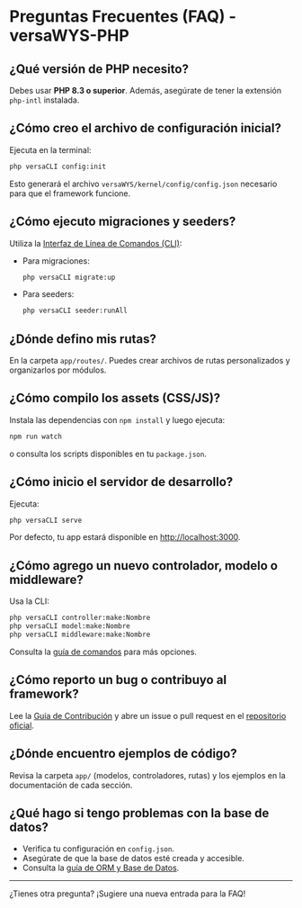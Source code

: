 # Preguntas Frecuentes (FAQ) - versaWYS-PHP

## ¿Qué versión de PHP necesito?
Debes usar **PHP 8.3 o superior**. Además, asegúrate de tener la extensión `php-intl` instalada.

## ¿Cómo creo el archivo de configuración inicial?
Ejecuta en la terminal:
```bash
php versaCLI config:init
```
Esto generará el archivo `versaWYS/kernel/config/config.json` necesario para que el framework funcione.

## ¿Cómo ejecuto migraciones y seeders?
Utiliza la [Interfaz de Línea de Comandos (CLI)](./LineaDeComandos.md):
- Para migraciones:
  ```bash
  php versaCLI migrate:up
  ```
- Para seeders:
  ```bash
  php versaCLI seeder:runAll
  ```

## ¿Dónde defino mis rutas?
En la carpeta `app/routes/`. Puedes crear archivos de rutas personalizados y organizarlos por módulos.

## ¿Cómo compilo los assets (CSS/JS)?
Instala las dependencias con `npm install` y luego ejecuta:
```bash
npm run watch
```
o consulta los scripts disponibles en tu `package.json`.

## ¿Cómo inicio el servidor de desarrollo?
Ejecuta:
```bash
php versaCLI serve
```
Por defecto, tu app estará disponible en [http://localhost:3000](http://localhost:3000).

## ¿Cómo agrego un nuevo controlador, modelo o middleware?
Usa la CLI:
```bash
php versaCLI controller:make:Nombre
php versaCLI model:make:Nombre
php versaCLI middleware:make:Nombre
```
Consulta la [guía de comandos](./LineaDeComandos.md) para más opciones.

## ¿Cómo reporto un bug o contribuyo al framework?
Lee la [Guía de Contribución](./Guia_Contribucion.md) y abre un issue o pull request en el [repositorio oficial](https://github.com/kriollo/versaWYS).

## ¿Dónde encuentro ejemplos de código?
Revisa la carpeta `app/` (modelos, controladores, rutas) y los ejemplos en la documentación de cada sección.

## ¿Qué hago si tengo problemas con la base de datos?
- Verifica tu configuración en `config.json`.
- Asegúrate de que la base de datos esté creada y accesible.
- Consulta la [guía de ORM y Base de Datos](./ORM_y_BaseDeDatos.md).

---

¿Tienes otra pregunta? ¡Sugiere una nueva entrada para la FAQ!
